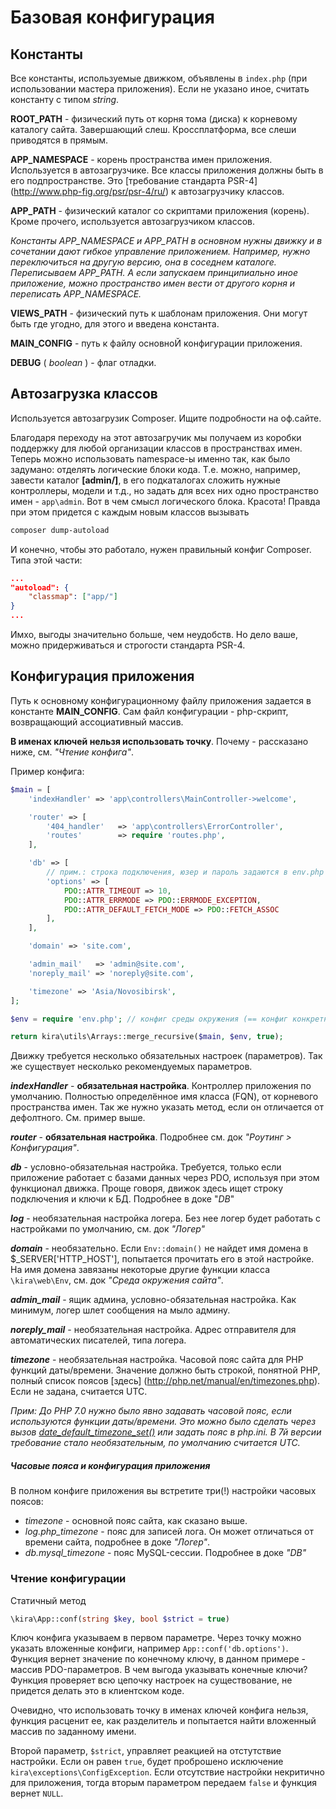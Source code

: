 # Базовая конфигурация

## Константы

Все константы, используемые движком, объявлены в `index.php` (при использовании мастера приложения). Если не указано иное, считать константу с типом *string*.

**ROOT_PATH** - физический путь от корня тома (диска) к корневому каталогу сайта. Завершающий слеш. Кроссплатформа, все слеши приводятся в прямым.

**APP_NAMESPACE** - корень пространства имен приложения. Используется в автозагрузчике. Все классы приложения должны быть в его подпространстве. Это [требование стандарта PSR-4] (http://www.php-fig.org/psr/psr-4/ru/) к автозагрузчику классов.

**APP_PATH** - физический каталог со скриптами приложения (корень). Кроме прочего, используется автозагрузчиком классов.

*Константы APP_NAMESPACE и APP_PATH в основном нужны движку и в сочетании дают гибкое управление приложением. Например, нужно переключиться на другую версию, она в соседнем каталоге. Переписываем APP_PATH. А если запускаем принципиально иное приложение, можно пространство имен вести от другого корня и переписать APP_NAMESPACE.*

**VIEWS_PATH** - физический путь к шаблонам приложения. Они могут быть где угодно, для этого и введена константа.

**MAIN_CONFIG** - путь к файлу основноЙ конфигурации приложения.

**DEBUG** ( *boolean* ) - флаг отладки.

## Автозагрузка классов

Используется автозагрузик Composer. Ищите подробности на оф.сайте.

Благодаря переходу на этот автозагручик мы получаем из коробки поддержку для любой организации классов в пространствах имен. Теперь можно использовать namespace-ы именно так, как было задумано: отделять логические блоки кода. Т.е. можно, например, завести каталог **[admin/]**, в его подкаталогах сложить нужные контроллеры, модели и т.д., но задать для всех них одно пространство имен - `app\admin`. Вот в чем смысл логического блока. Красота! Правда при этом придется с каждым новым классов вызывать

```sh
composer dump-autoload
```

И конечно, чтобы это работало, нужен правильный конфиг Composer. Типа этой части:

```json
...
"autoload": {
    "classmap": ["app/"]
}
...
```

Имхо, выгоды значительно больше, чем неудобств. Но дело ваше, можно придерживаться и строгости стандарта PSR-4.

## Конфигурация приложения

Путь к основному конфигурационному файлу приложения задается в константе **MAIN_CONFIG**. Сам файл конфигурации - php-скрипт, возвращающий ассоциативный массив.

**В именах ключей нельзя использовать точку**. Почему - рассказано ниже, см. *"Чтение конфига"*.

Пример конфига:
```PHP
$main = [
    'indexHandler' => 'app\controllers\MainController->welcome',

    'router' => [
        '404_handler'   => 'app\controllers\ErrorController',
        'routes'        => require 'routes.php',
    ],

    'db' => [
        // прим.: строка подключения, юзер и пароль задаются в env.php
        'options' => [
            PDO::ATTR_TIMEOUT => 10,
            PDO::ATTR_ERRMODE => PDO::ERRMODE_EXCEPTION,
            PDO::ATTR_DEFAULT_FETCH_MODE => PDO::FETCH_ASSOC
        ],
    ],

    'domain' => 'site.com',

    'admin_mail'   => 'admin@site.com',
    'noreply_mail' => 'noreply@site.com',

    'timezone' => 'Asia/Novosibirsk',
];

$env = require 'env.php'; // конфиг среды окружения (== конфиг конкретного сервера)

return kira\utils\Arrays::merge_recursive($main, $env, true);

```

Движку требуется несколько обязательных настроек (параметров). Так же существует несколько рекомендуемых параметров.

***indexHandler***  - **обязательная настройка**. Контроллер приложения по умолчанию. Полностью определённое имя класса (FQN), от корневого пространства имен. Так же нужно указать метод, если он отличается от дефолтного. См. пример выше.

***router*** - **обязательная настройка**. Подробнее см. док *"Роутинг > Конфигурация"*.

***db*** - условно-обязательная настройка. Требуется, только если приложение работает с базами данных через PDO, используя при этом функционал движка. Проще говоря, движок здесь ищет строку подключения и ключи к БД. Подробнее в доке "*DB*"

***log*** - необязательная настройка логера. Без нее логер будет работать с настройками по умолчанию, см. док *"Логер"*

***domain*** - необязательно. Если `Env::domain()` не найдет имя домена в $_SERVER['HTTP_HOST'], попытается прочитать его в этой настройке. На имя домена завязаны некоторые другие функции класса `\kira\web\Env`, см. док *"Среда окружения сайта"*.

***admin_mail*** - ящик админа, условно-обязательная настройка. Как минимум, логер шлет сообщения на мыло админу.

***noreply_mail*** - необязательная настройка. Адрес отправителя для автоматических писателей, типа логера.

***timezone*** - необязательная настройка. Часовой пояс сайта для PHP функций даты/времени. Значение должно быть строкой, понятной PHP, полный список поясов [здесь] (http://php.net/manual/en/timezones.php). Если не задана, считается UTC.

*Прим: До PHP 7.0 нужно было явно задавать часовой пояс, если используются функции даты/времени. Это можно было сделать через вызов [date_default_timezone_set()](http://php.net/manual/en/function.date-default-timezone-set.php) или задать пояс в php.ini. В 7й версии требование стало необязательным, по умолчанию считается UTC.*


##### Часовые пояса и конфигурация приложения

В полном конфиге приложения вы встретите три(!) настройки часовых поясов:

- *timezone* - основной пояс сайта, как сказано выше.
- *log.php_timezone* - пояс для записей лога. Он может отличаться от времени сайта, подробнее в доке *"Логер"*.
- *db.mysql_timezone* - пояс MySQL-сессии. Подробнее в доке *"DB"*

### Чтение конфигурации

Статичный метод
```PHP
\kira\App::conf(string $key, bool $strict = true)
```

Ключ конфига указываем в первом параметре. Через точку можно указать вложенные конфиги, например `App::conf('db.options')`. Функция вернет значение по конечному ключу, в данном примере - массив PDO-параметров. В чем выгода указывать конечные ключи? Функция проверяет всю цепочку настроек на существование, не придется делать это в клиентском коде.

Очевидно, что использовать точку в именах ключей конфига нельзя, функция расценит ее, как разделитель и попытается найти вложенный массив по заданному имени.

Второй параметр, `$strict`, управляет реакцией на отстутствие настройки. Если он равен `true`, будет проброшено исключение `kira\exceptions\ConfigException`. Если отсутствие настройки некритично для приложения, тогда вторым параметром передаем `false` и функция вернет `NULL`.
